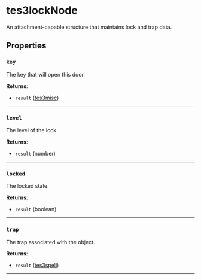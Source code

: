 # tes3lockNode
<div class="search_terms" style="display: none">tes3locknode, locknode</div>

<!---
	This file is autogenerated. Do not edit this file manually. Your changes will be ignored.
	More information: https://github.com/MWSE/MWSE/tree/master/docs
-->

An attachment-capable structure that maintains lock and trap data.

## Properties

### `key`
<div class="search_terms" style="display: none">key</div>

The key that will open this door.

**Returns**:

* `result` ([tes3misc](../../types/tes3misc))

***

### `level`
<div class="search_terms" style="display: none">level</div>

The level of the lock.

**Returns**:

* `result` (number)

***

### `locked`
<div class="search_terms" style="display: none">locked</div>

The locked state.

**Returns**:

* `result` (boolean)

***

### `trap`
<div class="search_terms" style="display: none">trap</div>

The trap associated with the object.

**Returns**:

* `result` ([tes3spell](../../types/tes3spell))

***

